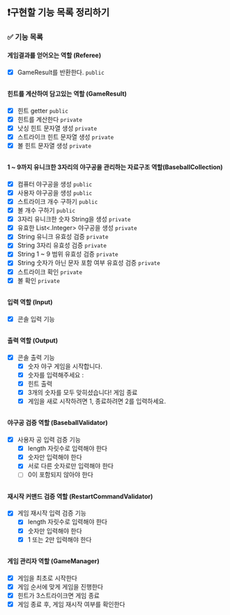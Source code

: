 ## ❗️구현할 기능 목록 정리하기

### ✅ 기능 목록

#### 게임결과를 얻어오는 역할 (Referee)

- [x] GameResult를 반환한다. `public`

##

#### 힌트를 계산하여 담고있는 역할 (GameResult)

- [x] 힌트 getter `public`
- [x] 힌트를 계산한다 `private`
- [x] 낫싱 힌트 문자열 생성 `private`
- [x] 스트라이크 힌트 문자열 생성 `private`
- [x] 볼 힌트 문자열 생성 `private`

##

#### 1 ~ 9까지 유니크한 3자리의 야구공을 관리하는 자료구조 역할(BaseballCollection)

- [x] 컴퓨터 야구공을 생성 `public`
- [x] 사용자 야구공을 생성 `public`
- [x] 스트라이크 개수 구하기 `public`
- [x] 볼 개수 구하기 `public`
- [x] 3자리 유니크한 숫자 String을 생성 `private`
- [x] 유효한 List<.Integer> 야구공을 생성 `private`
- [x] String 유니크 유효성 검증 `private`
- [x] String 3자리 유효성 검증 `private`
- [x] String 1 ~ 9 범위 유효성 검증 `private`
- [x] String 숫자가 아닌 문자 포함 여부 유효성 검증 `private`
- [x] 스트라이크 확인 `private`
- [x] 볼 확인 `private`

##

#### 입력 역할 (Input)

- [x] 콘솔 입력 기능

##

#### 출력 역할 (Output)

- [x] 콘솔 출력 기능
    - [x] 숫자 야구 게임을 시작합니다.
    - [x] 숫자를 입력해주세요 :
    - [x] 힌트 출력
    - [x] 3개의 숫자를 모두 맞히셨습니다! 게임 종료
    - [x] 게임을 새로 시작하려면 1, 종료하려면 2를 입력하세요.

##

#### 야구공 검증 역할 (BaseballValidator)

- [x] 사용자 공 입력 검증 기능
    - [x] length 자릿수로 입력해야 한다
    - [x] 숫자만 입력해야 한다
    - [x] 서로 다른 숫자로만 입력해야 한다
    - [ ] 0이 포함되지 않아야 한다

##

#### 재시작 커맨드 검증 역할 (RestartCommandValidator)

- [x] 게임 재시작 입력 검증 기능
    - [x] length 자릿수로 입력해야 한다
    - [x] 숫자만 입력해야 한다
    - [x] 1 또는 2만 입력해야 한다

##

#### 게임 관리자 역할  (GameManager)

- [x] 게임을 최초로 시작한다
- [x] 게임 순서에 맞게 게임을 진행한다
- [x] 힌트가 3스트라이크면 게임 종료
- [x] 게임 종료 후, 게임 재시작 여부를 확인한다